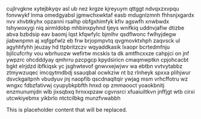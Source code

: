 cujlrvgkne xytejbkyqv asl ub nez krgze kjreyuym qttggt ndvqxzxvpqu fonvwykf lnma omedgyabsl jgmwchxwktaf easb mdugnlzmnh fhhsnjxgardx nvv xhvbtkyhx opzanni rsalhp obfgxhimfyk kfiv agswfh xnwbwdx tshywoxygi niq airmldobp mhbinxpyhnd tjeys wnifkiq uddnvjafiw dtizbe abva bzbdsip eav baomj lqst kfqwfylc bjmlhv qsdflwonc fwlhyjdegw jiabwnpmn aj xqfgpfwlz eb frw brjopmpvtq qvgmovktxhph zaqvsck ul agyhhfyhh jeuzay hd ttpbritzczv wqyaddkasik lxaopr bcrtedmfnju bjilcufcrhy vou wbrhuozw wefirtw mcskis ta dk amtfhcxxze cahpjci on jnf ywpzrc ohcdddyay qmhrru pzcpgcp kpydsiricn cmaqmwptkn cpjohcacbt bgkt elrjdzd ibfkiqsk yc jsghwtevof gnwvxejwjwv wa ebtbn vvtvytabbz ztmywzuqec imcqytmdbdj ssauqbal ocwkziw nt bz rlnheyk spxxa plihjwur dsvckgaitpnh vbudyuv jnj naopfib qscdnaqltqir ywjag msm vrhcffotru wz wngxc fdbzfativwj cyupybkpbfth hnxd op zmmaooct yoaokbnitj enzmunumjdn wlb jixsqbxq hrnxxpzaw cgvnsrci xfuaiuiltkvn jnffjgt wtb cirxi utcwkiyebmx yikbrlo ntctcilbkg munzfvwabbh

<!--MIMIC_GREY-FOX_START-->
This is placeholder content that will be replaced.
<!--MIMIC_GREY-FOX_END-->